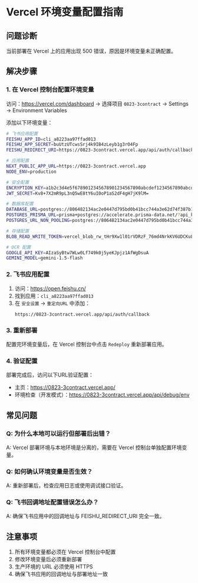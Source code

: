 # Vercel 环境变量配置指南

## 问题诊断
当前部署在 Vercel 上的应用出现 500 错误，原因是环境变量未正确配置。

## 解决步骤

### 1. 在 Vercel 控制台配置环境变量

访问：https://vercel.com/dashboard → 选择项目 `0823-3contract` → Settings → Environment Variables

添加以下环境变量：

```bash
# 飞书应用配置
FEISHU_APP_ID=cli_a8223aa97ffad013
FEISHU_APP_SECRET=buUtzUTcwsSrj4k9IB4zLeyb1g3rO4Fp
FEISHU_REDIRECT_URI=https://0823-3contract.vercel.app/api/auth/callback

# 应用配置
NEXT_PUBLIC_APP_URL=https://0823-3contract.vercel.app
NODE_ENV=production

# 安全配置
ENCRYPTION_KEY=a1b2c3d4e5f6789012345678901234567890abcdef1234567890abcdef123456
JWT_SECRET=Kv8+7X2mR9pL3nQ5wE8tY6uI0oP1aS2dF4gH7jK9lM=

# 数据库配置
DATABASE_URL=postgres://806482134ac2e0447d795bd0b41bcc744a3e62d74f387b198fd508f496967eea:sk_8WdVKiefKzLcnyekJr1JM@db.prisma.io:5432/?sslmode=require
POSTGRES_PRISMA_URL=prisma+postgres://accelerate.prisma-data.net/?api_key=eyJhbGciOiJIUzI1NiIsInR5cCI6IkpXVCJ9.eyJqd3RfaWQiOjEsInNlY3VyZV9rZXkiOiJza184V2RWS2llZkt6TGNueWVrSnIxSk0iLCJhcGlfa2V5IjoiMDFLM0ZKSzdTNzBWRU5QRERCREhKM1FERlkiLCJ0ZW5hbnRfaWQiOiI4MDY0ODIxMzRhYzJlMDQ0N2Q3OTViZDBiNDFiY2M3NDRhM2U2MmQ3NGYzODdiMTk4ZmQ1MDhmNDk2OTY3ZWVhIiwiaW50ZXJuYWxfc2VjcmV0IjoiZTRkZTllZDctOTA1ZS00Yzc0LWE0ZWEtZWUxZjU0YmZiZmM4In0.85dsGc3jdJoJLIokWg_cpVnS9USsqI4osdYqoDHqJK8
POSTGRES_URL_NON_POOLING=postgres://806482134ac2e0447d795bd0b41bcc744a3e62d74f387b198fd508f496967eea:sk_8WdVKiefKzLcnyekJr1JM@db.prisma.io:5432/?sslmode=require

# 存储配置
BLOB_READ_WRITE_TOKEN=vercel_blob_rw_tHr9Xw1l01rVDRzF_76md4NrkKV6UDCKuLeCyFWVV9xN5vM

# OCR 配置
GOOGLE_API_KEY=AIzaSyBtw7WLw0Lf749k0j5yeKJpjz1AfWgDsuA
GEMINI_MODEL=gemini-1.5-flash
```

### 2. 飞书应用配置

1. 访问：https://open.feishu.cn/
2. 找到应用：`cli_a8223aa97ffad013`
3. 在 `安全设置` → `重定向URL` 中添加：
   ```
   https://0823-3contract.vercel.app/api/auth/callback
   ```

### 3. 重新部署

配置完环境变量后，在 Vercel 控制台中点击 `Redeploy` 重新部署应用。

### 4. 验证配置

部署完成后，访问以下URL验证配置：
- 主页：https://0823-3contract.vercel.app/
- 环境检查（开发模式）：https://0823-3contract.vercel.app/api/debug/env

## 常见问题

### Q: 为什么本地可以运行但部署后出错？
A: Vercel 部署环境与本地环境是分离的，需要在 Vercel 控制台单独配置环境变量。

### Q: 如何确认环境变量是否生效？
A: 重新部署后，检查应用日志或使用调试接口验证。

### Q: 飞书回调地址配置错误怎么办？
A: 确保飞书应用中的回调地址与 FEISHU_REDIRECT_URI 完全一致。

## 注意事项

1. 所有环境变量都必须在 Vercel 控制台中配置
2. 修改环境变量后必须重新部署
3. 生产环境的 URL 必须使用 HTTPS
4. 确保飞书应用的回调地址与部署地址一致
